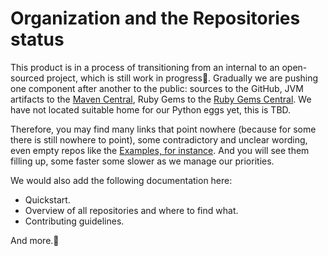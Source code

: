 # Organization and the Repositories status

This product is in a process of transitioning from an internal to an open-sourced project, which is still work in
progress:dizzy:. Gradually we are pushing one component after another to the public: sources to the GitHub, JVM
artifacts to the [Maven Central](https://search.maven.org/#search%7Cga%7C1%7Ccom.github.ebaydatameta), Ruby Gems to the
[Ruby Gems Central](https://rubygems.org). We have not located suitable home for our Python eggs yet, this is 
TBD.

Therefore, you may find many links that point nowhere (because for some there is still nowhere to point),
some contradictory and unclear wording, even empty repos like the [Examples, for instance](https://github.com/eBayDataMeta/DataMeta-examples).
And you will see them filling up, some faster some slower as we manage our priorities.

We would also add the following documentation here:

* Quickstart.
* Overview of all repositories and where to find what.
* Contributing guidelines.

And more.:truck:
